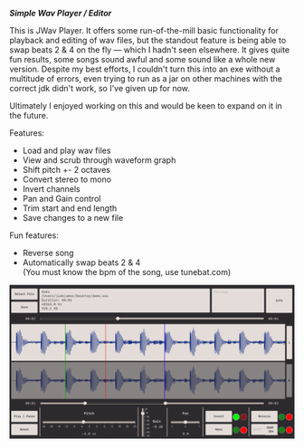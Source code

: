 ***Simple Wav Player / Editor***

This is JWav Player. It offers some run-of-the-mill basic functionality for playback and editing of wav files, but the standout feature is being able to swap beats 2 & 4 on the fly — which I hadn't seen elsewhere. It gives quite fun results, some songs sound awful and some sound like a whole new version. Despite my best efforts, I couldn't turn this into an exe without a multitude of errors, even trying to run as a jar on other machines with the correct jdk didn't work, so I've given up for now.

Ultimately I enjoyed working on this and would be keen to expand on it in the future.

Features:
- Load and play wav files
- View and scrub through waveform graph
- Shift pitch +- 2 octaves
- Convert stereo to mono
- Invert channels
- Pan and Gain control
- Trim start and end length
- Save changes to a new file

Fun features:
- Reverse song
- Automatically swap beats 2 & 4  
(You must know the bpm of the song, use tunebat.com)

![alt text](https://github.com/jude-james/AudioPlayer/blob/main/guishowcase.png)
